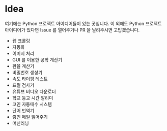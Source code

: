 # Idea

여기에는 Python 프로젝트 아이디어들이 있는 곳입니다. 이 외에도 Python 프로젝트 아이디어가 있다면 Issue 를 열어주거나 PR 을 날려주시면 고맙겠습니다.

- 웹 크롤링
- 자동화
- 이미지 처리
- GUI 를 이용한 공학 계산기
- 환율 계산기
- 비밀번호 생성기
- 속도 타이핑 테스트
- 표절 검사기
- 유튜브 비디오 다운로더
- 학교 등교 시간 알리미
- 코인 자동매수 시스템
- 단어 번역기
- 쌓인 메일 읽어주기
- 머신러닝
